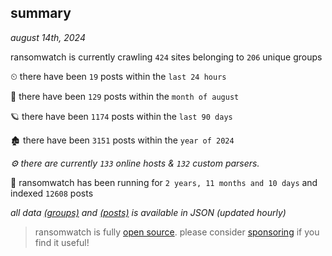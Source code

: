
## summary
_august 14th, 2024_

ransomwatch is currently crawling `424` sites belonging to `206` unique groups

⏲ there have been `19` posts within the `last 24 hours`

🦈 there have been `129` posts within the `month of august`

🪐 there have been `1174` posts within the `last 90 days`

🏚 there have been `3151` posts within the `year of 2024`

_⚙️ there are currently `133` online hosts & `132` custom parsers._

🦕 ransomwatch has been running for `2 years, 11 months and 10 days` and indexed `12608` posts

_all data  [(groups)](http://ransomwhat.telemetry.ltd/groups) and [(posts)](http://ransomwhat.telemetry.ltd/posts) is available in JSON (updated hourly)_

> ransomwatch is fully [open source](https://github.com/joshhighet/ransomwatch#ransomwatch--). please consider [sponsoring](https://github.com/sponsors/joshhighet) if you find it useful!
